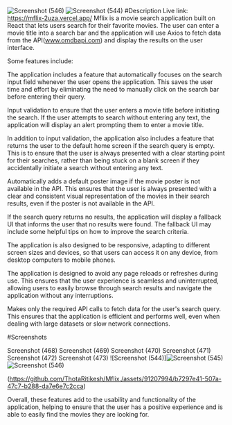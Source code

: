 ![Screenshot (546)](https://github.com/ThotaRitikesh/Mflix./assets/91207994/d7abc2ce-d661-4d25-92ec-18b985552a1e)
![Screenshot (544)](https://github.com/ThotaRitikesh/Mflix./assets/91207994/c1383cd0-7337-491f-adf4-c4fa45c17528)
#Description
Live link: https://mflix-2uza.vercel.app/
Mflix is a movie search application built on React that lets users search for their favorite movies. The user can enter a movie title into a search bar and the application will use Axios to fetch data from the API(www.omdbapi.com) and display the results on the user interface.

Some features include:

The application includes a feature that automatically focuses on the search input field whenever the user opens the application. This saves the user time and effort by eliminating the need to manually click on the search bar before entering their query.

Input validation to ensure that the user enters a movie title before initiating the search. If the user attempts to search without entering any text, the application will display an alert prompting them to enter a movie title.

In addition to input validation, the application also includes a feature that returns the user to the default home screen if the search query is empty. This is to ensure that the user is always presented with a clear starting point for their searches, rather than being stuck on a blank screen if they accidentally initiate a search without entering any text.

Automatically adds a default poster image if the movie poster is not available in the API. This ensures that the user is always presented with a clear and consistent visual representation of the movies in their search results, even if the poster is not available in the API.

If the search query returns no results, the application will display a fallback UI that informs the user that no results were found. The fallback UI may include some helpful tips on how to improve the search criteria.

The application is also designed to be responsive, adapting to different screen sizes and devices, so that users can access it on any device, from desktop computers to mobile phones.

The application is designed to avoid any page reloads or refreshes during use. This ensures that the user experience is seamless and uninterrupted, allowing users to easily browse through search results and navigate the application without any interruptions.

Makes only the required API calls to fetch data for the user's search query. This ensures that the application is efficient and performs well, even when dealing with large datasets or slow network connections.

#Screenshots

Screenshot (468) Screenshot (469) Screenshot (470) Screenshot (471) Screenshot (472) Screenshot (473)
![Screenshot (544)]![Screenshot (545)](https://github.com/ThotaRitikesh/Mflix./assets/91207994/3709acc2-0bee-431f-afe4-59a1b4d5a131)
![Screenshot (546)](https://github.com/ThotaRitikesh/Mflix./assets/91207994/d263bc89-3ceb-484e-993b-eb9c49b0913a)

(https://github.com/ThotaRitikesh/Mflix./assets/91207994/b7297e41-507a-47c7-b288-da7e6e7c2cca)


Overall, these features add to the usability and functionality of the application, helping to ensure that the user has a positive experience and is able to easily find the movies they are looking for.
